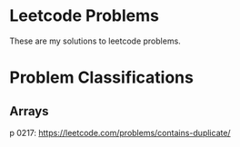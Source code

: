 # Leetcode Problems

These are my solutions to leetcode problems.

# Problem Classifications

## Arrays

p 0217: https://leetcode.com/problems/contains-duplicate/

## 